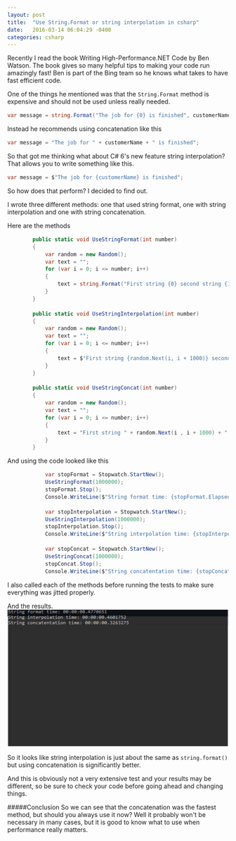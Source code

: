 ```yaml
---
layout: post
title:  "Use String.Format or string interpolation in csharp"
date:   2016-03-14 06:04:29 -0400
categories: csharp
---
```

Recently I read the book Writing High-Performance.NET Code by Ben Watson.
The book gives so many helpful tips to making your code run amazingly fast!
Ben is part of the Bing team so he knows what takes to have fast efficient code.

One of the things he mentioned was that the `String.Format` method is expensive and should not be used unless really needed.
``` csharp
var message = string.Format("The job for {0} is finished", customerName);
```

Instead he recommends using concatenation like this
``` csharp
var message = "The job for " + customerName + " is finished";
```

So that got me thinking what about C# 6's new feature string interpolation? That allows you to write something like this.
``` csharp
var message = $"The job for {customerName} is finished";
```

So how does that perform? I decided to find out.

I wrote three different methods: one that used string format, one with string interpolation and one with string concatenation.

Here are the methods
``` csharp
        public static void UseStringFormat(int number)
        {
            var random = new Random();
            var text = "";
            for (var i = 0; i <= number; i++)
            {
                text = string.Format("First string {0} second string {1}", random.Next(i, i + 1000), i);
            }
        }

        public static void UseStringInterpolation(int number)
        {
            var random = new Random();
            var text = "";
            for (var i = 0; i <= number; i++)
            {
                text = $"First string {random.Next(i, i + 1000)} second string {i}";
            }
        }

        public static void UseStringConcat(int number)
        {
            var random = new Random();
            var text = "";
            for (var i = 0; i <= number; i++)
            {
                text = "First string " + random.Next(i , i + 1000) + " second string " + i;
            }
        }
```

And using the code looked like this

``` csharp
            var stopFormat = Stopwatch.StartNew();
            UseStringFormat(1000000);
            stopFormat.Stop();
            Console.WriteLine($"String format time: {stopFormat.Elapsed}");

            var stopInterpolation = Stopwatch.StartNew();
            UseStringInterpolation(1000000);
            stopInterpolation.Stop();
            Console.WriteLine($"String interpolation time: {stopInterpolation.Elapsed}");

            var stopConcat = Stopwatch.StartNew();
            UseStringConcat(1000000);
            stopConcat.Stop();
            Console.WriteLine($"String concatentation time: {stopConcat.Elapsed}");
```

I also called each of the methods before running the tests to make sure everything was jitted properly.

And the results.
![](https://raw.githubusercontent.com/jsweiler/StringPerformance/master/StringPerformanceConsole/times.PNG)

So it looks like string interpolation is just about the same as `string.format()` but using concatenation is significantly better.

And this is obviously not a very extensive test and your results may be different, so be sure to check your code before going ahead and changing things.

#####Conclusion
So we can see that the concatenation was the fastest method, but should you always use it now? Well it probably won't be necessary in many cases, but it is good to know what to use when performance really matters.
